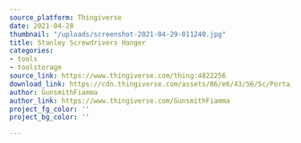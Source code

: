 ```yaml
---
source_platform: Thingiverse
date: 2021-04-28
thumbnail: "/uploads/screenshot-2021-04-29-011240.jpg"
title: Stanley Screwdrivers Hanger
categories:
- tools
- toolstorage
source_link: https://www.thingiverse.com/thing:4822256
download_link: https://cdn.thingiverse.com/assets/86/e6/43/56/5c/Porta_cacciaviti.stl
author: GunsmithFiamma
author_link: https://www.thingiverse.com/GunsmithFiamma
project_fg_color: ''
project_bg_color: ''

---
```

